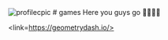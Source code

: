 <img src="assets/images/invader24.jpg" alt="profilecpic">
#  games
Here you guys go 🌭🌭🌭🌭

<link=https://geometrydash.io/>
